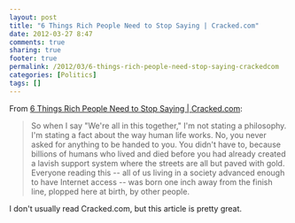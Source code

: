 ```yaml
---
layout: post
title: "6 Things Rich People Need to Stop Saying | Cracked.com"
date: 2012-03-27 8:47
comments: true
sharing: true
footer: true
permalink: /2012/03/6-things-rich-people-need-stop-saying-crackedcom
categories: [Politics]
tags: []
---
```

From <a href="http://www.cracked.com/blog/6-things-rich-people-need-to-stop-saying/">6 Things Rich People Need to Stop Saying | Cracked.com</a>:

<blockquote>So when I say "We're all in this together," I'm not stating a philosophy. I'm stating a fact about the way human life works. No, you never asked for anything to be handed to you. You didn't have to, because billions of humans who lived and died before you had already created a lavish support system where the streets are all but paved with gold. Everyone reading this -- all of us living in a society advanced enough to have Internet access -- was born one inch away from the finish line, plopped here at birth, by other people.</blockquote>

I don't usually read Cracked.com, but this article is pretty great.
